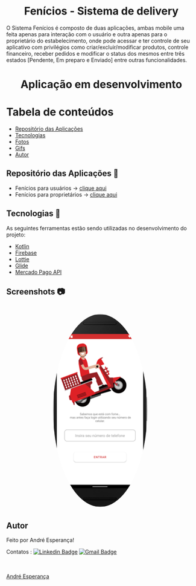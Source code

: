 <h1 align="center">Fenícios - Sistema de delivery</h1>

<p> 
  O Sistema Fenícios é composto de duas aplicações, ambas mobile uma feita apenas para interação com o usuário e outra apenas para o proprietário do estabelecimento, onde pode acessar e ter controle de seu aplicativo com privilégios como criar/excluir/modificar produtos, controle financeiro, receber pedidos e modificar o status dos mesmos entre três estados [Pendente, Em preparo e Enviado] entre outras funcionalidades. </p>

<h1 align="center">Aplicação em desenvolvimento</h1>

Tabela de conteúdos
=================
<!--ts-->
   * [Repositório das Aplicações](#repositório-das-aplicações-book)
   * [Tecnologias](#tecnologias-rocket)
   * [Fotos](#screenshots-camera)
   * [Gifs](#gifs-movie_camera)
   * [Autor](#autor) 
<!--te-->


## Repositório das Aplicações :book:

- Fenícios para usuários -> [clique aqui](https://kotlinlang.org/)
- Fenícios para proprietários -> [clique aqui](https://firebase.google.com/)

## Tecnologias :rocket:

As seguintes ferramentas estão sendo utilizadas no desenvolvimento do projeto:

- [Kotlin](https://kotlinlang.org/)
- [Firebase](https://firebase.google.com/)
- [Lottie](https://lottiefiles.com/)
- [Glide](https://github.com/bumptech/glide)
- [Mercado Pago API](https://www.mercadopago.com.br/developers/pt/docs/checkout-pro/landing)

## Screenshots :camera: 

<h1 align="center">
  <img style="border-radius: 50%;" src="./assets/login.png" width="250px;" alt=""/>
  <img style="border-radius: 50%;" src="./assets/verifyLogin.png" width="250px;" alt=""/>
  </h1>
  
## Autor


Feito por André Esperança!

Contatos :
[![Linkedin Badge](https://img.shields.io/badge/-André-blue?style=flat-square&logo=Linkedin&logoColor=white&link=https://www.linkedin.com/in/andr%C3%A9-esperan%C3%A7a-34021a235/)](https://www.linkedin.com/in/andr%C3%A9-esperan%C3%A7a-34021a235/) 
[![Gmail Badge](https://img.shields.io/badge/-andreluizesperancacorreia@gmail.com-c14438?style=flat-square&logo=Gmail&logoColor=white&link=mailto:andreesperanca2010@gmail.com)](mailto:andreluizesperancacorreia@gmail.com)

<a href="https://github.com/andreesperanca">
 <br /> 
 <img style="border-radius: 50%;" src="https://avatars.githubusercontent.com/andreesperanca" width="100px;" alt=""/>
 <br />
  <a href="https://github.com/andreesperanca" title="">André Esperança</a>
